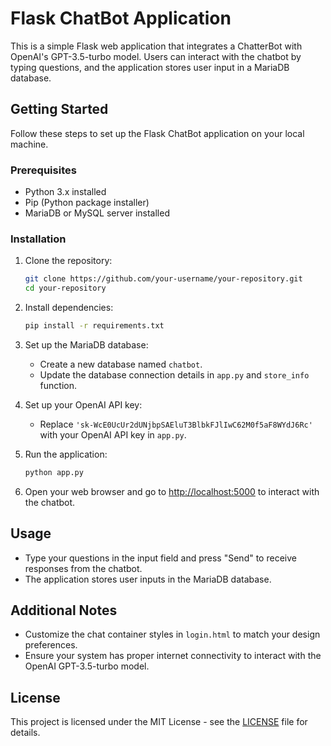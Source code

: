 # Flask ChatBot Application

This is a simple Flask web application that integrates a ChatterBot with OpenAI's GPT-3.5-turbo model. Users can interact with the chatbot by typing questions, and the application stores user input in a MariaDB database.

## Getting Started

Follow these steps to set up the Flask ChatBot application on your local machine.

### Prerequisites

- Python 3.x installed
- Pip (Python package installer)
- MariaDB or MySQL server installed

### Installation

1. Clone the repository:

    ```bash
    git clone https://github.com/your-username/your-repository.git
    cd your-repository
    ```

2. Install dependencies:

    ```bash
    pip install -r requirements.txt
    ```

3. Set up the MariaDB database:

    - Create a new database named `chatbot`.
    - Update the database connection details in `app.py` and `store_info` function.

4. Set up your OpenAI API key:

    - Replace `'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'` with your OpenAI API key in `app.py`.

5. Run the application:

    ```bash
    python app.py
    ```

6. Open your web browser and go to [http://localhost:5000](http://localhost:5000) to interact with the chatbot.

## Usage

- Type your questions in the input field and press "Send" to receive responses from the chatbot.
- The application stores user inputs in the MariaDB database.

## Additional Notes

- Customize the chat container styles in `login.html` to match your design preferences.
- Ensure your system has proper internet connectivity to interact with the OpenAI GPT-3.5-turbo model.

## License

This project is licensed under the MIT License - see the [LICENSE](LICENSE) file for details.

